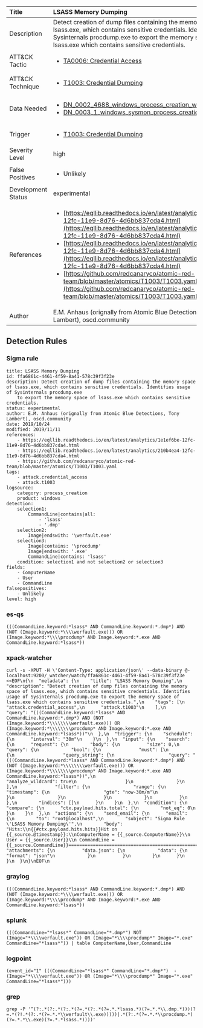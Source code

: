 | Title                | LSASS Memory Dumping                                                                                                                                                 |
|:---------------------|:------------------------------------------------------------------------------------------------------------------------------------------------------------|
| Description          | Detect creation of dump files containing the memory space of lsass.exe, which contains sensitive credentials. Identifies usage of Sysinternals procdump.exe to export the memory space of lsass.exe which contains sensitive credentials.                                                                                                                                           |
| ATT&amp;CK Tactic    |  <ul><li>[TA0006: Credential Access](https://attack.mitre.org/tactics/TA0006)</li></ul>  |
| ATT&amp;CK Technique | <ul><li>[T1003: Credential Dumping](https://attack.mitre.org/techniques/T1003)</li></ul>  |
| Data Needed          | <ul><li>[DN_0002_4688_windows_process_creation_with_commandline](../Data_Needed/DN_0002_4688_windows_process_creation_with_commandline.md)</li><li>[DN_0003_1_windows_sysmon_process_creation](../Data_Needed/DN_0003_1_windows_sysmon_process_creation.md)</li></ul>  |
| Trigger              | <ul><li>[T1003: Credential Dumping](../Triggers/T1003.md)</li></ul>  |
| Severity Level       | high |
| False Positives      | <ul><li>Unlikely</li></ul>  |
| Development Status   | experimental |
| References           | <ul><li>[https://eqllib.readthedocs.io/en/latest/analytics/1e1ef6be-12fc-11e9-8d76-4d6bb837cda4.html](https://eqllib.readthedocs.io/en/latest/analytics/1e1ef6be-12fc-11e9-8d76-4d6bb837cda4.html)</li><li>[https://eqllib.readthedocs.io/en/latest/analytics/210b4ea4-12fc-11e9-8d76-4d6bb837cda4.html](https://eqllib.readthedocs.io/en/latest/analytics/210b4ea4-12fc-11e9-8d76-4d6bb837cda4.html)</li><li>[https://github.com/redcanaryco/atomic-red-team/blob/master/atomics/T1003/T1003.yaml](https://github.com/redcanaryco/atomic-red-team/blob/master/atomics/T1003/T1003.yaml)</li></ul>  |
| Author               | E.M. Anhaus (orignally from Atomic Blue Detections, Tony Lambert), oscd.community |


## Detection Rules

### Sigma rule

```
title: LSASS Memory Dumping
id: ffa6861c-4461-4f59-8a41-578c39f3f23e
description: Detect creation of dump files containing the memory space of lsass.exe, which contains sensitive credentials. Identifies usage of Sysinternals procdump.exe
    to export the memory space of lsass.exe which contains sensitive credentials.
status: experimental
author: E.M. Anhaus (orignally from Atomic Blue Detections, Tony Lambert), oscd.community
date: 2019/10/24
modified: 2019/11/11
references:
    - https://eqllib.readthedocs.io/en/latest/analytics/1e1ef6be-12fc-11e9-8d76-4d6bb837cda4.html
    - https://eqllib.readthedocs.io/en/latest/analytics/210b4ea4-12fc-11e9-8d76-4d6bb837cda4.html
    - https://github.com/redcanaryco/atomic-red-team/blob/master/atomics/T1003/T1003.yaml
tags:
    - attack.credential_access
    - attack.t1003
logsource:
    category: process_creation
    product: windows
detection:
    selection1:
        CommandLine|contains|all:
            - 'lsass'
            - '.dmp'
    selection2:
        Image|endswith: '\werfault.exe'
    selection3:
        Image|contains: '\procdump'
        Image|endswith: '.exe'
        CommandLine|contains: 'lsass'
    condition: selection1 and not selection2 or selection3
fields:
    - ComputerName
    - User
    - CommandLine
falsepositives:
    - Unlikely
level: high

```





### es-qs
    
```
(((CommandLine.keyword:*lsass* AND CommandLine.keyword:*.dmp*) AND (NOT (Image.keyword:*\\\\werfault.exe))) OR (Image.keyword:*\\\\procdump* AND Image.keyword:*.exe AND CommandLine.keyword:*lsass*))
```


### xpack-watcher
    
```
curl -s -XPUT -H \'Content-Type: application/json\' --data-binary @- localhost:9200/_watcher/watch/ffa6861c-4461-4f59-8a41-578c39f3f23e <<EOF\n{\n  "metadata": {\n    "title": "LSASS Memory Dumping",\n    "description": "Detect creation of dump files containing the memory space of lsass.exe, which contains sensitive credentials. Identifies usage of Sysinternals procdump.exe to export the memory space of lsass.exe which contains sensitive credentials.",\n    "tags": [\n      "attack.credential_access",\n      "attack.t1003"\n    ],\n    "query": "(((CommandLine.keyword:*lsass* AND CommandLine.keyword:*.dmp*) AND (NOT (Image.keyword:*\\\\\\\\werfault.exe))) OR (Image.keyword:*\\\\\\\\procdump* AND Image.keyword:*.exe AND CommandLine.keyword:*lsass*))"\n  },\n  "trigger": {\n    "schedule": {\n      "interval": "30m"\n    }\n  },\n  "input": {\n    "search": {\n      "request": {\n        "body": {\n          "size": 0,\n          "query": {\n            "bool": {\n              "must": [\n                {\n                  "query_string": {\n                    "query": "(((CommandLine.keyword:*lsass* AND CommandLine.keyword:*.dmp*) AND (NOT (Image.keyword:*\\\\\\\\werfault.exe))) OR (Image.keyword:*\\\\\\\\procdump* AND Image.keyword:*.exe AND CommandLine.keyword:*lsass*))",\n                    "analyze_wildcard": true\n                  }\n                }\n              ],\n              "filter": {\n                "range": {\n                  "timestamp": {\n                    "gte": "now-30m/m"\n                  }\n                }\n              }\n            }\n          }\n        },\n        "indices": []\n      }\n    }\n  },\n  "condition": {\n    "compare": {\n      "ctx.payload.hits.total": {\n        "not_eq": 0\n      }\n    }\n  },\n  "actions": {\n    "send_email": {\n      "email": {\n        "to": "root@localhost",\n        "subject": "Sigma Rule \'LSASS Memory Dumping\'",\n        "body": "Hits:\\n{{#ctx.payload.hits.hits}}Hit on {{_source.@timestamp}}:\\nComputerName = {{_source.ComputerName}}\\n        User = {{_source.User}}\\n CommandLine = {{_source.CommandLine}}================================================================================\\n{{/ctx.payload.hits.hits}}",\n        "attachments": {\n          "data.json": {\n            "data": {\n              "format": "json"\n            }\n          }\n        }\n      }\n    }\n  }\n}\nEOF\n
```


### graylog
    
```
(((CommandLine.keyword:*lsass* AND CommandLine.keyword:*.dmp*) AND (NOT (Image.keyword:*\\\\werfault.exe))) OR (Image.keyword:*\\\\procdump* AND Image.keyword:*.exe AND CommandLine.keyword:*lsass*))
```


### splunk
    
```
(((CommandLine="*lsass*" CommandLine="*.dmp*") NOT (Image="*\\\\werfault.exe")) OR (Image="*\\\\procdump*" Image="*.exe" CommandLine="*lsass*")) | table ComputerName,User,CommandLine
```


### logpoint
    
```
(event_id="1" (((CommandLine="*lsass*" CommandLine="*.dmp*")  -(Image="*\\\\werfault.exe")) OR (Image="*\\\\procdump*" Image="*.exe" CommandLine="*lsass*")))
```


### grep
    
```
grep -P '^(?:.*(?:.*(?:.*(?=.*(?:.*(?=.*.*lsass.*)(?=.*.*\\.dmp.*)))(?=.*(?!.*(?:.*(?=.*.*\\werfault\\.exe)))))|.*(?:.*(?=.*.*\\procdump.*)(?=.*.*\\.exe)(?=.*.*lsass.*))))'
```



